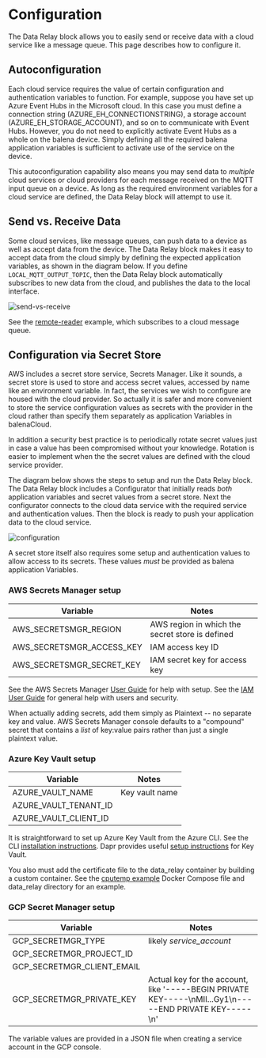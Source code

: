 # Configuration

The Data Relay block allows you to easily send or receive data with a cloud service like a message queue. This page describes how to configure it.

## Autoconfiguration
Each cloud service requires the value of certain configuration and authentication variables to function. For example, suppose you have set up Azure Event Hubs in the Microsoft cloud. In this case you must define a connection string (AZURE_EH_CONNECTIONSTRING), a storage account (AZURE_EH_STORAGE_ACCOUNT), and so on to communicate with Event Hubs. However, you do not need to explicitly activate Event Hubs as a whole on the balena device. Simply defining all the required balena application variables is sufficient to activate use of the service on the device.

This autoconfiguration capability also means you may send data to *multiple* cloud services or cloud providers for each message received on the MQTT input queue on a device. As long as the required environment variables for a cloud service are defined, the Data Relay block will attempt to use it.

## Send vs. Receive Data
Some cloud services, like message queues, can push data to a device as well as accept data from the device. The Data Relay block makes it easy to accept data from the cloud simply by defining the expected application variables, as shown in the diagram below. If you define `LOCAL_MQTT_OUTPUT_TOPIC`, then the Data Relay block automatically subscribes to new data from the cloud, and publishes the data to the local interface.

![send-vs-receive](https://raw.githubusercontent.com/kb2ma/data-relay/landr_for_data_relay/docs/images/send-vs-receive.png)

See the [remote-reader](https://github.com/kb2ma/data-relay/tree/landr_for_data_relay/examples/remote-reader) example, which subscribes to a cloud message queue.

## Configuration via Secret Store

AWS includes a secret store service, Secrets Manager. Like it sounds, a secret store is used to store and access secret values, accessed by name like an environment variable. In fact, the services we wish to configure are housed with the cloud provider. So actually it is safer and more convenient to store the service configuration values as secrets with the provider in the cloud rather than specify them separately as application Variables in balenaCloud.

In addition a security best practice is to periodically rotate secret values just in case a value has been compromised without your knowledge. Rotation is easier to implement when the the secret values are defined with the cloud service provider.

The diagram below shows the steps to setup and run the Data Relay block. The Data Relay block includes a Configurator that initially reads *both* application variables and secret values from a secret store. Next the configurator connects to the cloud data service with the required service and authentication values. Then the block is ready to push your application data to the cloud service.

![configuration](https://raw.githubusercontent.com/kb2ma/data-relay/landr_for_data_relay/docs/images/configuration.png)

A secret store itself also requires some setup and authentication values to allow access to its secrets. These values *must* be provided as balena application Variables.

### AWS Secrets Manager setup

| Variable                | Notes                                                                             |
|-------------------------|-------------------------------------------------|
|AWS_SECRETSMGR_REGION    |AWS region in which the secret store is defined                                    |
|AWS_SECRETSMGR_ACCESS_KEY|IAM access key ID                                                                  |
|AWS_SECRETSMGR_SECRET_KEY|IAM secret key for access key                                                      |

See the AWS Secrets Manager [User Guide](https://docs.aws.amazon.com/secretsmanager/latest/userguide/intro.html) for help with setup. See the [IAM User Guide](https://docs.aws.amazon.com/IAM/latest/UserGuide/index.html) for general help with users and security.

When actually adding secrets, add them simply as Plaintext -- no separate key and value. AWS Secrets Manager console defaults to a "compound" secret that contains a *list* of key:value pairs rather than just a single plaintext value.

### Azure Key Vault setup

| Variable                | Notes                                                                             |
|-------------------------|------------------|
|AZURE_VAULT_NAME    |Key vault name |
|AZURE_VAULT_TENANT_ID| |
|AZURE_VAULT_CLIENT_ID| |

It is straightforward to set up Azure Key Vault from the Azure CLI. See the CLI [installation instructions](https://docs.microsoft.com/en-us/cli/azure/install-azure-cli?view=azure-cli-latest). Dapr provides useful [setup instructions](https://docs.dapr.io/reference/components-reference/supported-secret-stores/azure-keyvault/#setup-key-vault-and-service-principal) for Key Vault.

You also must add the certificate file to the 
data_relay container by building a custom container. See the [cputemp example](https://github.com/kb2ma/data-relay/tree/landr_for_data_relay/examples/cputemp) Docker Compose file and data_relay directory for an example.

### GCP Secret Manager setup

| Variable                | Notes                                                                             |
|-------------------------|-------------------------------------------------------------------|
|GCP_SECRETMGR_TYPE    |likely *service_account* |
|GCP_SECRETMGR_PROJECT_ID| |
|GCP_SECRETMGR_CLIENT_EMAIL| |
|GCP_SECRETMGR_PRIVATE_KEY|Actual key for the account, like '-----BEGIN PRIVATE KEY-----\nMII...Gy1\n-----END PRIVATE KEY-----\n' |

The variable values are provided in a JSON file when creating a service account in the GCP console.
